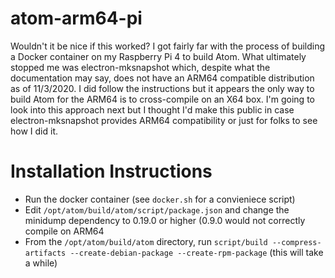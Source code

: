 # atom-arm64-pi

Wouldn't it be nice if this worked? I got fairly far with the process of building a Docker container on my Raspberry Pi 4 to build Atom. What ultimately stopped me was electron-mksnapshot which, despite what the documentation may say, does not have an ARM64 compatible distribution as of 11/3/2020. I did follow the instructions but it appears the only way to build Atom for the ARM64 is to cross-compile on an X64 box. I'm going to look into this approach next but I thought I'd make this public in case electron-mksnapshot provides ARM64 compatibility or just for folks to see how I did it.

# Installation Instructions
* Run the docker container (see `docker.sh` for a convieniece script)
* Edit `/opt/atom/build/atom/script/package.json` and change the minidump dependency to 0.19.0 or higher (0.9.0 would not correctly compile on ARM64
* From the `/opt/atom/build/atom` directory, run `script/build --compress-artifacts --create-debian-package --create-rpm-package` (this will take a while)
